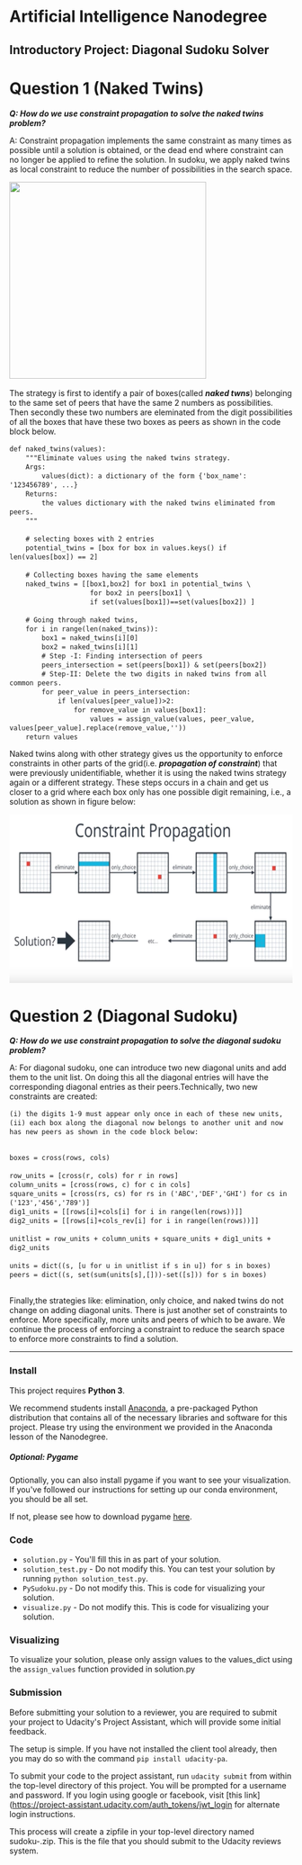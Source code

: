 # Artificial Intelligence Nanodegree
## Introductory Project: Diagonal Sudoku Solver

# Question 1 (Naked Twins)
***Q: How do we use constraint propagation to solve the naked twins problem?***  


A:  Constraint propagation implements the same constraint as many times as possible until a solution is obtained, or the dead end where constraint can no longer be applied to refine the solution. In sudoku, we apply naked twins as local constraint to reduce the number of possibilities in the search space.

<img src="https://d17h27t6h515a5.cloudfront.net/topher/2017/January/5877cc63_naked-twins/naked-twins.png" width="350" height="350" />

   The strategy is first to identify a pair of boxes(called ***naked twns***) belonging to the same set of peers that have the same 2 numbers as possibilities. Then secondly these two numbers are eleminated from the digit possibilities of all the boxes that have these two boxes as peers as shown in the code block below.
   
```
def naked_twins(values):
    """Eliminate values using the naked twins strategy.
    Args:
        values(dict): a dictionary of the form {'box_name': '123456789', ...}
    Returns:
        the values dictionary with the naked twins eliminated from peers.
    """

    # selecting boxes with 2 entries
    potential_twins = [box for box in values.keys() if len(values[box]) == 2]
    
    # Collecting boxes having the same elements
    naked_twins = [[box1,box2] for box1 in potential_twins \
                    for box2 in peers[box1] \
                    if set(values[box1])==set(values[box2]) ]

    # Going through naked twins,
    for i in range(len(naked_twins)):
        box1 = naked_twins[i][0]
        box2 = naked_twins[i][1]
        # Step -I: Finding intersection of peers
        peers_intersection = set(peers[box1]) & set(peers[box2])
        # Step-II: Delete the two digits in naked twins from all common peers.
        for peer_value in peers_intersection:
            if len(values[peer_value])>2:
                for remove_value in values[box1]:
                    values = assign_value(values, peer_value, values[peer_value].replace(remove_value,''))
    return values
 ```   


   Naked twins along with other strategy gives us the opportunity to enforce constraints in other parts of the grid(i.e. ***propagation of constraint***) that were previously unidentifiable, whether it is using the naked twins strategy again or a different strategy. These steps occurs in a chain and get us closer to a grid where each box only has one possible digit remaining, i.e., a solution as shown in figure below:

<img src="images/chain.png" width="700" height="300" />




# Question 2 (Diagonal Sudoku)
***Q: How do we use constraint propagation to solve the diagonal sudoku problem?***

A: For diagonal sudoku, one can introduce two new diagonal units and add them to the unit list. On doing this all the diagonal entries will have the corresponding diagonal entries as their peers.Technically, two new constraints are created: 

    (i) the digits 1-9 must appear only once in each of these new units,
    (ii) each box along the diagonal now belongs to another unit and now has new peers as shown in the code block below:

```
   
boxes = cross(rows, cols)

row_units = [cross(r, cols) for r in rows]
column_units = [cross(rows, c) for c in cols]
square_units = [cross(rs, cs) for rs in ('ABC','DEF','GHI') for cs in ('123','456','789')]
dig1_units = [[rows[i]+cols[i] for i in range(len(rows))]]
dig2_units = [[rows[i]+cols_rev[i] for i in range(len(rows))]]

unitlist = row_units + column_units + square_units + dig1_units + dig2_units

units = dict((s, [u for u in unitlist if s in u]) for s in boxes)
peers = dict((s, set(sum(units[s],[]))-set([s])) for s in boxes)
    

```

   Finally,the strategies like: elimination, only choice, and naked twins do not change on adding diagonal units. There is just another set of constraints to enforce. More specifically, more units and peers of which to be aware. We continue the process of enforcing a constraint to reduce the search space to enforce more constraints to find a solution.



------------------


### Install

This project requires **Python 3**.

We recommend students install [Anaconda](https://www.continuum.io/downloads), a pre-packaged Python distribution that contains all of the necessary libraries and software for this project. 
Please try using the environment we provided in the Anaconda lesson of the Nanodegree.

##### Optional: Pygame

Optionally, you can also install pygame if you want to see your visualization. If you've followed our instructions for setting up our conda environment, you should be all set.

If not, please see how to download pygame [here](http://www.pygame.org/download.shtml).

### Code

* `solution.py` - You'll fill this in as part of your solution.
* `solution_test.py` - Do not modify this. You can test your solution by running `python solution_test.py`.
* `PySudoku.py` - Do not modify this. This is code for visualizing your solution.
* `visualize.py` - Do not modify this. This is code for visualizing your solution.

### Visualizing

To visualize your solution, please only assign values to the values_dict using the ```assign_values``` function provided in solution.py

### Submission
Before submitting your solution to a reviewer, you are required to submit your project to Udacity's Project Assistant, which will provide some initial feedback.  

The setup is simple.  If you have not installed the client tool already, then you may do so with the command `pip install udacity-pa`.  

To submit your code to the project assistant, run `udacity submit` from within the top-level directory of this project.  You will be prompted for a username and password.  If you login using google or facebook, visit [this link](https://project-assistant.udacity.com/auth_tokens/jwt_login for alternate login instructions.

This process will create a zipfile in your top-level directory named sudoku-<id>.zip.  This is the file that you should submit to the Udacity reviews system.

